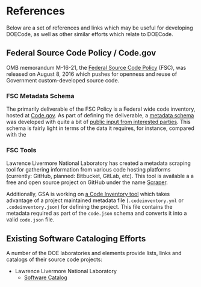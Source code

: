 # References

Below are a set of references and links which may be useful for developing DOECode, as well as other similar efforts which relate to DOECode.

## Federal Source Code Policy / Code.gov

OMB memorandum M-16-21, the [Federal Source Code Policy](https://sourcecode.cio.gov) (FSC), was released on August 8, 2016 which pushes for openness and reuse of Government custom-developed source code.

### FSC Metadata Schema

The primarily deliverable of the FSC Policy is a Federal wide code inventory, hosted at [Code.gov](https://code.gov). As part of defining the deliverable, a [metadata schema](https://github.com/presidential-innovation-fellows/code-gov-web/blob/master/_draft_content/02_compliance/05-metadata-schema-definition.md) was developed with quite a bit of [public input from interested parties](https://github.com/presidential-innovation-fellows/code-gov-web/issues/41). This schema is fairly light in terms of the data it requires, for instance, compared with the

### FSC Tools

Lawrence Livermore National Laboratory has created a metadata scraping tool for gathering information from various code hosting platforms (currently: GitHub, planned: Bitbucket, GitLab, etc). This tool is available a a free and open source project on GitHub under the name [Scraper](https://github.com/llnl/scraper).

Additionally, GSA is working on [a Code Inventory tool](https://github.com/GSA/codeinventory-github) which takes advantage of a project maintained metadata file (`.codeinventory.yml` or `.codeinventory.json`) for defining the project. This file contains the metadata required as part of the `code.json` schema and converts it into a valid `code.json` file.

## Existing Software Cataloging Efforts

A number of the DOE laboratories and elements provide lists, links and catalogs of their source code projects:

* Lawrence Livermore National Laboratory
  * [Software Catalog](https://software.llnl.gov)
